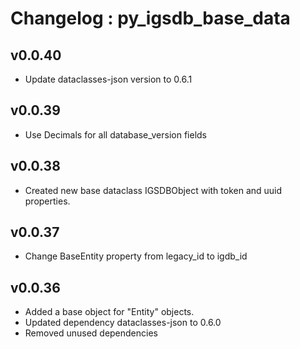 # Changelog : py_igsdb_base_data 

## v0.0.40
- Update dataclasses-json version to 0.6.1

## v0.0.39
- Use Decimals for all database_version fields

## v0.0.38
- Created new base dataclass IGSDBObject with token and uuid properties.

## v0.0.37
- Change BaseEntity property from legacy_id to igdb_id

## v0.0.36
- Added a base object for "Entity" objects.
- Updated dependency dataclasses-json to 0.6.0
- Removed unused dependencies
